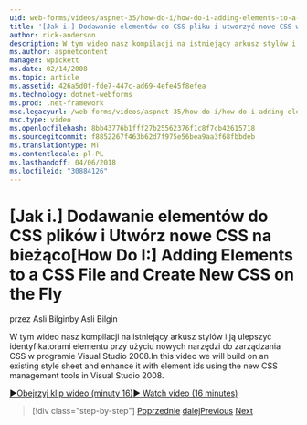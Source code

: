 ```yaml
---
uid: web-forms/videos/aspnet-35/how-do-i/how-do-i-adding-elements-to-a-css-file-and-create-new-css-on-the-fly
title: '[Jak i.] Dodawanie elementów do CSS pliku i utworzyć nowe CSS w locie | Dokumentacja firmy Microsoft'
author: rick-anderson
description: W tym wideo nasz kompilacji na istniejący arkusz stylów i ją ulepszyć identyfikatorami elementu przy użyciu nowych narzędzi do zarządzania CSS w programie Visual Studio 2008.
ms.author: aspnetcontent
manager: wpickett
ms.date: 02/14/2008
ms.topic: article
ms.assetid: 426a5d0f-fde7-447c-ad69-4efe45f8efea
ms.technology: dotnet-webforms
ms.prod: .net-framework
msc.legacyurl: /web-forms/videos/aspnet-35/how-do-i/how-do-i-adding-elements-to-a-css-file-and-create-new-css-on-the-fly
msc.type: video
ms.openlocfilehash: 8bb43776b1fff27b25562376f1c8f7cb42615718
ms.sourcegitcommit: f8852267f463b62d7f975e56bea9aa3f68fbbdeb
ms.translationtype: MT
ms.contentlocale: pl-PL
ms.lasthandoff: 04/06/2018
ms.locfileid: "30884126"
---
```

<a name="how-do-i-adding-elements-to-a-css-file-and-create-new-css-on-the-fly"></a><span data-ttu-id="e5753-103">[Jak i.] Dodawanie elementów do CSS plików i Utwórz nowe CSS na bieżąco</span><span class="sxs-lookup"><span data-stu-id="e5753-103">[How Do I:] Adding Elements to a CSS File and Create New CSS on the Fly</span></span>
====================
<span data-ttu-id="e5753-104">przez Asli Bilgin</span><span class="sxs-lookup"><span data-stu-id="e5753-104">by Asli Bilgin</span></span>

<span data-ttu-id="e5753-105">W tym wideo nasz kompilacji na istniejący arkusz stylów i ją ulepszyć identyfikatorami elementu przy użyciu nowych narzędzi do zarządzania CSS w programie Visual Studio 2008.</span><span class="sxs-lookup"><span data-stu-id="e5753-105">In this video we will build on an existing style sheet and enhance it with element ids using the new CSS management tools in Visual Studio 2008.</span></span>

[<span data-ttu-id="e5753-106">&#9654;Obejrzyj klip wideo (minuty 16)</span><span class="sxs-lookup"><span data-stu-id="e5753-106">&#9654; Watch video (16 minutes)</span></span>](https://channel9.msdn.com/Blogs/ASP-NET-Site-Videos/how-do-i-adding-elements-to-a-css-file-and-create-new-css-on-the-fly)

> [!div class="step-by-step"]
> <span data-ttu-id="e5753-107">[Poprzednie](how-do-i-working-with-visual-studio-2008-net-framework.md)
> [dalej](how-do-i-advance-cascading-style-sheet-features-and-management.md)</span><span class="sxs-lookup"><span data-stu-id="e5753-107">[Previous](how-do-i-working-with-visual-studio-2008-net-framework.md)
[Next](how-do-i-advance-cascading-style-sheet-features-and-management.md)</span></span>
